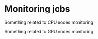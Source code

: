 # Monitoring jobs 

Something related to CPU nodes monitoring

Something related to GPU nodes monitoring

